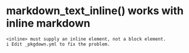 # markdown_text_inline() works with inline markdown

    <inline> must supply an inline element, not a block element.
    i Edit _pkgdown.yml to fix the problem.

